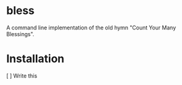 # bless
A command line implementation of the old hymn "Count Your Many Blessings".

# Installation
[ ] Write this

